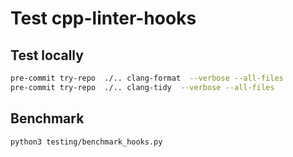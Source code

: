 # Test cpp-linter-hooks

## Test locally

```bash
pre-commit try-repo  ./.. clang-format  --verbose --all-files
pre-commit try-repo  ./.. clang-tidy  --verbose --all-files
```

## Benchmark

```bash
python3 testing/benchmark_hooks.py
```
